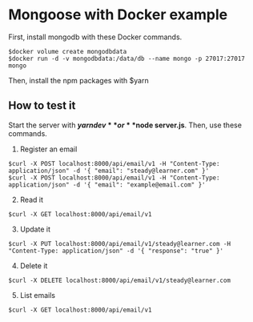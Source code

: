 # Mongoose with Docker example

First, install mongodb with these Docker commands.

```console
$docker volume create mongodbdata
$docker run -d -v mongodbdata:/data/db --name mongo -p 27017:27017 mongo
```

Then, install the npm packages with $yarn

## How to test it

Start the server with **$yarn dev** or **$node server.js**. Then, use these commands.

1. Register an email

```console
$curl -X POST localhost:8000/api/email/v1 -H "Content-Type: application/json" -d '{ "email": "steady@learner.com" }'
$curl -X POST localhost:8000/api/email/v1 -H "Content-Type: application/json" -d '{ "email": "example@email.com" }'
```

2. Read it

```console
$curl -X GET localhost:8000/api/email/v1
```

3. Update it

```console
$curl -X PUT localhost:8000/api/email/v1/steady@learner.com -H "Content-Type: application/json" -d '{ "response": "true" }'
```

4. Delete it

```console
$curl -X DELETE localhost:8000/api/email/v1/steady@learner.com
```

5. List emails

```console
$curl -X GET localhost:8000/api/email/v1
```
